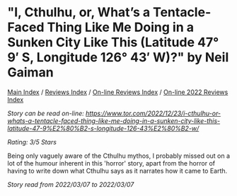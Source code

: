 # "I, Cthulhu, or, What’s a Tentacle-Faced Thing Like Me Doing in a Sunken City Like This (Latitude 47° 9′ S, Longitude 126° 43′ W)?" by Neil Gaiman

[Main Index](../../../README.md) / [Reviews Index](../../README.md) / [On-line Reviews Index](../README.md) / [On-line 2022 Reviews Index](README.md)

*Story can be read on-line: <https://www.tor.com/2022/12/23/i-cthulhu-or-whats-a-tentacle-faced-thing-like-me-doing-in-a-sunken-city-like-this-latitude-47-9%E2%80%B2-s-longitude-126-43%E2%80%B2-w/>*

*Rating: 3/5 Stars*

Being only vaguely aware of the Cthulhu mythos, I probably missed out on a lot of the humour inherent in this 'horror' story, apart from the horror of having to write down what Cthulhu says as it narrates how it came to Earth.
 
*Story read from 2022/03/07 to 2022/03/07*
